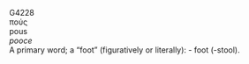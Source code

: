 <body>
  <p>G4228<br>  πούς  <br> pous  <br><i>pooce </i><br>A primary word; a “foot” (figuratively or literally): - foot (-stool).<br></p>
 </body>